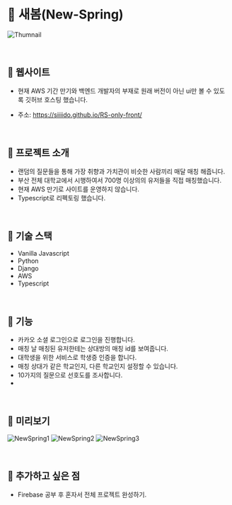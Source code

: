 # **🧸 새봄(New-Spring)**


![Thumnail](static/images/main/thumnail2.png)

<br>

## **🎈 웹사이트**
* 현재 AWS 기간 만기와 백엔드 개발자의 부재로 원래 버전이 아닌 ui만 볼 수 있도록 깃허브 호스팅 했습니다.

* 주소: <https://siiiido.github.io/RS-only-front/>

<br>

## **🎈 프로젝트 소개**
* 랜덤의 질문들을 통해 가장 취향과 가치관이 비슷한 사람끼리 매달 매칭 해줍니다.
* 부산 전체 대학교에서 시행하여서 700명 이상의의 유저들을 직접 매칭했습니다.
* 현재 AWS 만기로 사이트를 운영하지 않습니다.
* Typescript로 리펙토링  했습니다.


<br>



## **🎈 기술 스택**
* Vanilla Javascript
* Python
* Django
* AWS
* Typescript

<br>


## **🎈 기능**
* 카카오 소셜 로그인으로 로그인을 진행합니다. 
* 매칭 날 매칭된 유저한테는 상대방의 매칭 id를 보여줍니다.
* 대학생을 위한 서비스로 학생증 인증을 합니다.
* 매칭 상대가 같은 학교인지, 다른 학교인지 설정할 수 있습니다.
* 10가지의 질문으로 선호도를 조사합니다.
*

<br>

## **🎈 미리보기**
![NewSpring1](static/images/main/새봄1.png)
![NewSpring2](static/images/main/새봄2.png)
![NewSpring3](static/images/main/새봄3.png)


<br>

## **🎈 추가하고 싶은 점**
* Firebase 공부 후 혼자서 전체 프로젝트 완성하기.

